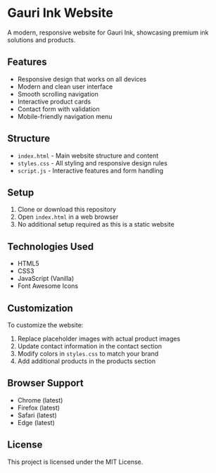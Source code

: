# Gauri Ink Website

A modern, responsive website for Gauri Ink, showcasing premium ink solutions and products.

## Features

- Responsive design that works on all devices
- Modern and clean user interface
- Smooth scrolling navigation
- Interactive product cards
- Contact form with validation
- Mobile-friendly navigation menu

## Structure

- `index.html` - Main website structure and content
- `styles.css` - All styling and responsive design rules
- `script.js` - Interactive features and form handling

## Setup

1. Clone or download this repository
2. Open `index.html` in a web browser
3. No additional setup required as this is a static website

## Technologies Used

- HTML5
- CSS3
- JavaScript (Vanilla)
- Font Awesome Icons

## Customization

To customize the website:

1. Replace placeholder images with actual product images
2. Update contact information in the contact section
3. Modify colors in `styles.css` to match your brand
4. Add additional products in the products section

## Browser Support

- Chrome (latest)
- Firefox (latest)
- Safari (latest)
- Edge (latest)

## License

This project is licensed under the MIT License.
